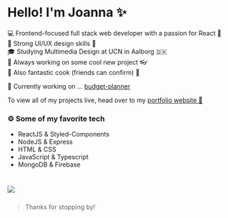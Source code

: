 # Hello! I'm Joanna ✨ 

💻 Frontend-focused full stack web developer with a passion for React 💖 <br>
🎨 Strong UI/UX design skills 💪 <br>
🎓 Studying Multimedia Design at UCN in Aalborg 🇩🇰 <br>
🔨 Always working on some cool new project 👓 <br>
🌮 Also fantastic cook (friends can confirm) 🤞 <br>


🌱 Currently working on ... <a href="https://github.com/afbogdan/budget-planner/">budget-planner</a>

To view all of my projects live, head over to my <a href="https://asia-jankowska00.github.io/">portfolio website 
🚀</a>

### ⚙️ Some of my favorite tech
- ReactJS & Styled-Components
- NodeJS & Express
- HTML & CSS
- JavaScript & Typescript
- MongoDB & Firebase
#
   <a href="https://www.linkedin.com/in/joannajankowska00/">
    <img src="https://img.shields.io/badge/linkedIn-Joanna%20Jankowska-blue">
  </a>

###

> Thanks for stopping by!
